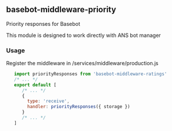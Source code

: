 ## basebot-middleware-priority

Priority responses for Basebot

This module is designed to work directly with ANS bot manager

### Usage

Register the middleware in /services/middleware/production.js

```javascript
   import priorityResponses from 'basebot-middleware-ratings'
   /* ... */
   export default [
      /* ... */
      {
        type: 'receive',
        handler: priorityResponses({ storage })
      }
      /* ... */
   ]
```

